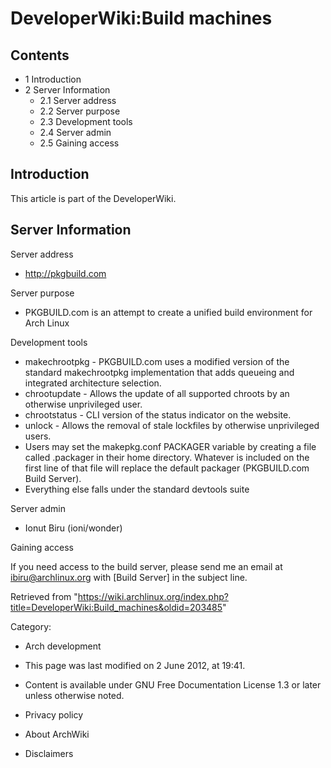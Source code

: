 DeveloperWiki:Build machines
============================

Contents
--------

-   1 Introduction
-   2 Server Information
    -   2.1 Server address
    -   2.2 Server purpose
    -   2.3 Development tools
    -   2.4 Server admin
    -   2.5 Gaining access

Introduction
------------

This article is part of the DeveloperWiki.

Server Information
------------------

Server address

-   http://pkgbuild.com

Server purpose

-   PKGBUILD.com is an attempt to create a unified build environment for
    Arch Linux

Development tools

-   makechrootpkg - PKGBUILD.com uses a modified version of the standard
    makechrootpkg implementation that adds queueing and integrated
    architecture selection.
-   chrootupdate - Allows the update of all supported chroots by an
    otherwise unprivileged user.
-   chrootstatus - CLI version of the status indicator on the website.
-   unlock - Allows the removal of stale lockfiles by otherwise
    unprivileged users.
-   Users may set the makepkg.conf PACKAGER variable by creating a file
    called .packager in their home directory. Whatever is included on
    the first line of that file will replace the default packager
    (PKGBUILD.com Build Server).
-   Everything else falls under the standard devtools suite

Server admin

-   Ionut Biru (ioni/wonder)

Gaining access

If you need access to the build server, please send me an email at
ibiru@archlinux.org with [Build Server] in the subject line.

Retrieved from
"https://wiki.archlinux.org/index.php?title=DeveloperWiki:Build_machines&oldid=203485"

Category:

-   Arch development

-   This page was last modified on 2 June 2012, at 19:41.
-   Content is available under GNU Free Documentation License 1.3 or
    later unless otherwise noted.
-   Privacy policy
-   About ArchWiki
-   Disclaimers
